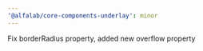 ```yaml
---
'@alfalab/core-components-underlay': minor
---
```


Fix borderRadius property, added new overflow property
